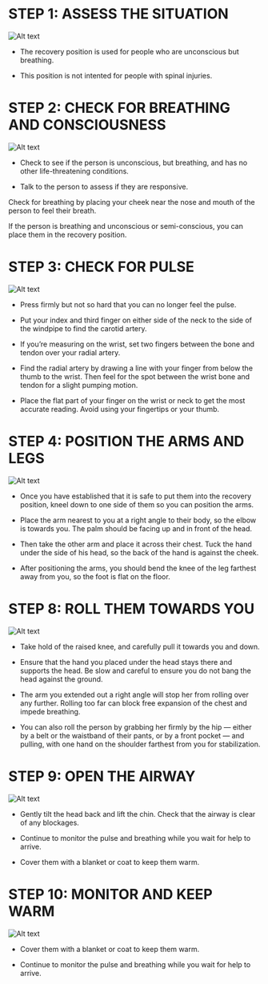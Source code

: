 # STEP 1: ASSESS THE SITUATION
![Alt text](/Images/AdultShock/adultShock9.jpg)

- The recovery position is used for people who are unconscious but breathing.

- This position is not intented for people with spinal injuries.

# STEP 2: CHECK FOR BREATHING AND CONSCIOUSNESS

![Alt text](/Images/AdultShock/adultShock2.jpg)

- Check to see if the person is unconscious, but breathing, and has no other life-threatening conditions.

- Talk to the person to assess if they are responsive.

Check for breathing by placing your cheek near the nose and mouth of the person to feel their breath.

If the person is breathing and unconscious or semi-conscious, you can place them in the recovery position.
 
# STEP 3: CHECK FOR PULSE

![Alt text](/Images/AdultShock/adultShock7.jpg)

- Press firmly but not so hard that you can no longer feel the pulse.

- Put your index and third finger on either side of the neck to the side of the windpipe to find the carotid artery.

- If you’re measuring on the wrist, set two fingers between the bone and tendon over your radial artery.

- Find the radial artery by drawing a line with your finger from below the thumb to the wrist. Then feel for the spot between the wrist bone and tendon for a slight pumping motion.

- Place the flat part of your finger on the wrist or neck to get the most accurate reading. Avoid using your fingertips or your thumb.

# STEP 4: POSITION THE ARMS AND LEGS

![Alt text](/Images/AdultShock/adultShock3.jpg)

- Once you have established that it is safe to put them into the recovery position, kneel down to one side of them so you can position the arms.

- Place the arm nearest to you at a right angle to their body, so the elbow is towards you. The palm should be facing up and in front of the head.

- Then take the other arm and place it across their chest. Tuck the hand under the side of his head, so the back of the hand is against the cheek.

- After positioning the arms, you should bend the knee of the leg farthest away from you, so the foot is flat on the floor.

# STEP 8: ROLL THEM TOWARDS YOU

![Alt text](/Images/AdultShock/adultShock4.jpg)

- Take hold of the raised knee, and carefully pull it towards you and down.

- Ensure that the hand you placed under the head stays there and supports the head. Be slow and careful to ensure you do not bang the head against the ground.

- The arm you extended out a right angle will stop her from rolling over any further. Rolling too far can block free expansion of the chest and impede breathing.

- You can also roll the person by grabbing her firmly by the hip — either by a belt or the waistband of their pants, or by a front pocket — and pulling, with one hand on the shoulder farthest from you for stabilization.

# STEP 9: OPEN THE AIRWAY

![Alt text](/Images/AdultCPR/adultCPR25.jpg)

- Gently tilt the head back and lift the chin. Check that the airway is clear of any blockages.

- Continue to monitor the pulse and breathing while you wait for help to arrive.

- Cover them with a blanket or coat to keep them warm.

# STEP 10: MONITOR AND KEEP WARM

![Alt text](/Images/AdultCPR/adultCPR20.jpg)

- Cover them with a blanket or coat to keep them warm.

- Continue to monitor the pulse and breathing while you wait for help to arrive.
